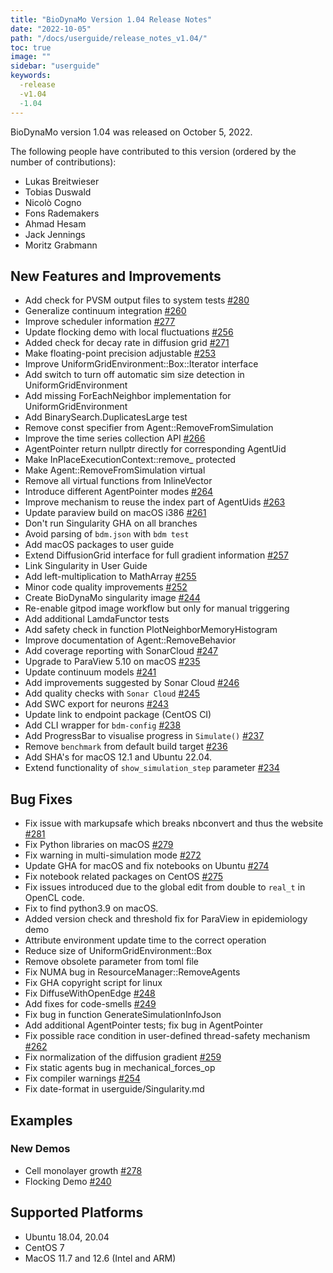 ```yaml
---
title: "BioDynaMo Version 1.04 Release Notes"
date: "2022-10-05"
path: "/docs/userguide/release_notes_v1.04/"
toc: true
image: ""
sidebar: "userguide"
keywords:
  -release
  -v1.04
  -1.04
---
```


BioDynaMo version 1.04 was released on October 5, 2022.

The following people have contributed to this version
(ordered by the number of contributions):

* Lukas Breitwieser
* Tobias Duswald
* Nicolò Cogno
* Fons Rademakers
* Ahmad Hesam
* Jack Jennings
* Moritz Grabmann

## New Features and Improvements

 * Add check for PVSM output files to system tests [#280](https://github.com/BioDynaMo/biodynamo/pull/280)
 * Generalize continuum integration [#260](https://github.com/BioDynaMo/biodynamo/pull/260)
 * Improve scheduler information [#277](https://github.com/BioDynaMo/biodynamo/pull/277)
 * Update flocking demo with local fluctuations [#256](https://github.com/BioDynaMo/biodynamo/pull/256)
 * Added check for decay rate in diffusion grid [#271](https://github.com/BioDynaMo/biodynamo/pull/271)
 * Make floating-point precision adjustable [#253](https://github.com/BioDynaMo/biodynamo/pull/253)
 * Improve UniformGridEnvironment::Box::Iterator interface
 * Add switch to turn off automatic sim size detection in UniformGridEnvironment
 * Add missing ForEachNeighbor implementation for UniformGridEnvironment
 * Add BinarySearch.DuplicatesLarge test
 * Remove const specifier from Agent::RemoveFromSimulation
 * Improve the time series collection API [#266](https://github.com/BioDynaMo/biodynamo/pull/266)
 * AgentPointer return nullptr directly for corresponding AgentUid
 * Make InPlaceExecutionContext::remove_ protected
 * Make Agent::RemoveFromSimulation virtual
 * Remove all virtual functions from InlineVector
 * Introduce different AgentPointer modes [#264](https://github.com/BioDynaMo/biodynamo/pull/264)
 * Improve mechanism to reuse the index part of AgentUids [#263](https://github.com/BioDynaMo/biodynamo/pull/263)
 * Update paraview build on macOS i386 [#261](https://github.com/BioDynaMo/biodynamo/pull/261)
 * Don't run Singularity GHA on all branches
 * Avoid parsing of `bdm.json` with `bdm test`
 * Add macOS packages to user guide
 * Extend DiffusionGrid interface for full gradient information [#257](https://github.com/BioDynaMo/biodynamo/pull/257)
 * Link Singularity in User Guide
 * Add left-multiplication to MathArray [#255](https://github.com/BioDynaMo/biodynamo/pull/255)
 * Minor code quality improvements [#252](https://github.com/BioDynaMo/biodynamo/pull/252)
 * Create BioDynaMo singularity image [#244](https://github.com/BioDynaMo/biodynamo/pull/244)
 * Re-enable gitpod image workflow but only for manual triggering
 * Add additional LamdaFunctor tests
 * Add safety check in function PlotNeighborMemoryHistogram
 * Improve documentation of Agent::RemoveBehavior
 * Add coverage reporting with SonarCloud [#247](https://github.com/BioDynaMo/biodynamo/pull/247)
 * Upgrade to ParaView 5.10 on macOS [#235](https://github.com/BioDynaMo/biodynamo/pull/235)
 * Update continuum models [#241](https://github.com/BioDynaMo/biodynamo/pull/241)
 * Add improvements suggested by Sonar Cloud [#246](https://github.com/BioDynaMo/biodynamo/pull/246)
 * Add quality checks with `Sonar Cloud` [#245](https://github.com/BioDynaMo/biodynamo/pull/245)
 * Add SWC export for neurons [#243](https://github.com/BioDynaMo/biodynamo/pull/243)
 * Update link to endpoint package (CentOS CI)
 * Add CLI wrapper for `bdm-config` [#238](https://github.com/BioDynaMo/biodynamo/pull/238)
 * Add ProgressBar to visualise progress in `Simulate()` [#237](https://github.com/BioDynaMo/biodynamo/pull/237)
 * Remove `benchmark` from default build target [#236](https://github.com/BioDynaMo/biodynamo/pull/236)
 * Add SHA's for macOS 12.1 and Ubuntu 22.04.
 * Extend functionality of `show_simulation_step` parameter [#234](https://github.com/BioDynaMo/biodynamo/pull/234)

## Bug Fixes

 * Fix issue with markupsafe which breaks nbconvert and thus the website  [#281](https://github.com/BioDynaMo/biodynamo/pull/281)
 * Fix Python libraries on macOS [#279](https://github.com/BioDynaMo/biodynamo/pull/279)
 * Fix warning in multi-simulation mode [#272](https://github.com/BioDynaMo/biodynamo/pull/272)
 * Update GHA for macOS and fix notebooks on Ubuntu [#274](https://github.com/BioDynaMo/biodynamo/pull/274)
 * Fix notebook related packages on CentOS [#275](https://github.com/BioDynaMo/biodynamo/pull/275)
 * Fix issues introduced due to the global edit from double to `real_t` in OpenCL code.
 * Fix to find python3.9 on macOS.
 * Added version check and threshold fix for ParaView in epidemiology demo
 * Attribute environment update time to the correct operation
 * Reduce size of UniformGridEnvironment::Box
 * Remove obsolete parameter from toml file
 * Fix NUMA bug in ResourceManager::RemoveAgents
 * Fix GHA copyright script for linux
 * Fix DiffuseWithOpenEdge [#248](https://github.com/BioDynaMo/biodynamo/pull/248)
 * Add fixes for code-smells [#249](https://github.com/BioDynaMo/biodynamo/pull/249)
 * Fix bug in function GenerateSimulationInfoJson
 * Add additional AgentPointer tests; fix bug in AgentPointer
 * Fix possible race condition in user-defined thread-safety mechanism [#262](https://github.com/BioDynaMo/biodynamo/pull/262)
 * Fix normalization of the diffusion gradient [#259](https://github.com/BioDynaMo/biodynamo/pull/259)
 * Fix static agents bug in mechanical_forces_op
 * Fix compiler warnings [#254](https://github.com/BioDynaMo/biodynamo/pull/254)
 * Fix date-format in userguide/Singularity.md

## Examples

### New Demos

 * Cell monolayer growth [#278](https://github.com/BioDynaMo/biodynamo/pull/278)
 * Flocking Demo [#240](https://github.com/BioDynaMo/biodynamo/pull/240)

## Supported Platforms

 * Ubuntu 18.04, 20.04
 * CentOS 7
 * MacOS 11.7 and 12.6 (Intel and ARM) 

